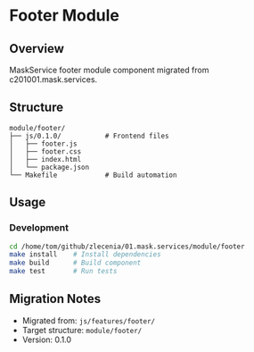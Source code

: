 # Footer Module

## Overview
MaskService footer module component migrated from c201001.mask.services.

## Structure
```
module/footer/
├── js/0.1.0/           # Frontend files
│   ├── footer.js
│   ├── footer.css
│   ├── index.html
│   └── package.json
└── Makefile            # Build automation
```

## Usage

### Development
```bash
cd /home/tom/github/zlecenia/01.mask.services/module/footer
make install    # Install dependencies
make build      # Build component
make test       # Run tests
```

## Migration Notes
- Migrated from: `js/features/footer/`
- Target structure: `module/footer/`
- Version: 0.1.0
